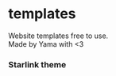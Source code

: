 # templates
Website templates free to use.
<br>
Made by Yama with <3

<h3>Starlink theme</h3>
<img src="https://imgur.com/zXKrB3Z" alt="" title="Optional title">
